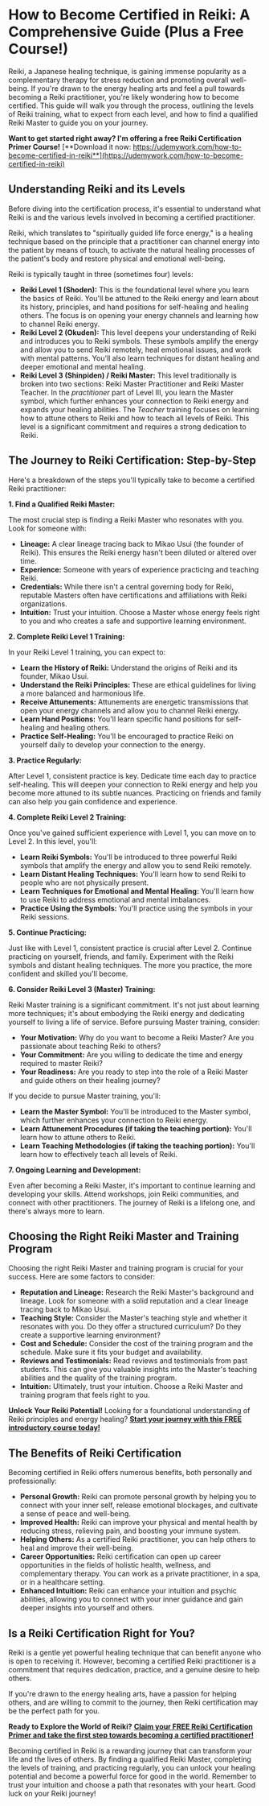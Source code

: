 # How to Become Certified in Reiki: A Comprehensive Guide (Plus a Free Course!)

Reiki, a Japanese healing technique, is gaining immense popularity as a complementary therapy for stress reduction and promoting overall well-being. If you're drawn to the energy healing arts and feel a pull towards becoming a Reiki practitioner, you're likely wondering how to become certified. This guide will walk you through the process, outlining the levels of Reiki training, what to expect from each level, and how to find a qualified Reiki Master to guide you on your journey.

**Want to get started right away? I'm offering a free Reiki Certification Primer Course!** [**Download it now: https://udemywork.com/how-to-become-certified-in-reiki**](https://udemywork.com/how-to-become-certified-in-reiki)

## Understanding Reiki and its Levels

Before diving into the certification process, it's essential to understand what Reiki is and the various levels involved in becoming a certified practitioner.

Reiki, which translates to "spiritually guided life force energy," is a healing technique based on the principle that a practitioner can channel energy into the patient by means of touch, to activate the natural healing processes of the patient's body and restore physical and emotional well-being.

Reiki is typically taught in three (sometimes four) levels:

*   **Reiki Level 1 (Shoden):** This is the foundational level where you learn the basics of Reiki. You'll be attuned to the Reiki energy and learn about its history, principles, and hand positions for self-healing and healing others. The focus is on opening your energy channels and learning how to channel Reiki energy.
*   **Reiki Level 2 (Okuden):** This level deepens your understanding of Reiki and introduces you to Reiki symbols. These symbols amplify the energy and allow you to send Reiki remotely, heal emotional issues, and work with mental patterns. You'll also learn techniques for distant healing and deeper emotional and mental healing.
*   **Reiki Level 3 (Shinpiden) / Reiki Master:** This level traditionally is broken into two sections: Reiki Master Practitioner and Reiki Master Teacher. In the *practitioner* part of Level III, you learn the Master symbol, which further enhances your connection to Reiki energy and expands your healing abilities. The *Teacher* training focuses on learning how to attune others to Reiki and how to teach all levels of Reiki. This level is a significant commitment and requires a strong dedication to Reiki.

## The Journey to Reiki Certification: Step-by-Step

Here's a breakdown of the steps you'll typically take to become a certified Reiki practitioner:

**1. Find a Qualified Reiki Master:**

The most crucial step is finding a Reiki Master who resonates with you. Look for someone with:

*   **Lineage:** A clear lineage tracing back to Mikao Usui (the founder of Reiki). This ensures the Reiki energy hasn't been diluted or altered over time.
*   **Experience:** Someone with years of experience practicing and teaching Reiki.
*   **Credentials:** While there isn't a central governing body for Reiki, reputable Masters often have certifications and affiliations with Reiki organizations.
*   **Intuition:** Trust your intuition. Choose a Master whose energy feels right to you and who creates a safe and supportive learning environment.

**2. Complete Reiki Level 1 Training:**

In your Reiki Level 1 training, you can expect to:

*   **Learn the History of Reiki:** Understand the origins of Reiki and its founder, Mikao Usui.
*   **Understand the Reiki Principles:** These are ethical guidelines for living a more balanced and harmonious life.
*   **Receive Attunements:** Attunements are energetic transmissions that open your energy channels and allow you to channel Reiki energy.
*   **Learn Hand Positions:** You'll learn specific hand positions for self-healing and healing others.
*   **Practice Self-Healing:** You'll be encouraged to practice Reiki on yourself daily to develop your connection to the energy.

**3. Practice Regularly:**

After Level 1, consistent practice is key. Dedicate time each day to practice self-healing. This will deepen your connection to Reiki energy and help you become more attuned to its subtle nuances. Practicing on friends and family can also help you gain confidence and experience.

**4. Complete Reiki Level 2 Training:**

Once you've gained sufficient experience with Level 1, you can move on to Level 2. In this level, you'll:

*   **Learn Reiki Symbols:** You'll be introduced to three powerful Reiki symbols that amplify the energy and allow you to send Reiki remotely.
*   **Learn Distant Healing Techniques:** You'll learn how to send Reiki to people who are not physically present.
*   **Learn Techniques for Emotional and Mental Healing:** You'll learn how to use Reiki to address emotional and mental imbalances.
*   **Practice Using the Symbols:** You'll practice using the symbols in your Reiki sessions.

**5. Continue Practicing:**

Just like with Level 1, consistent practice is crucial after Level 2. Continue practicing on yourself, friends, and family. Experiment with the Reiki symbols and distant healing techniques. The more you practice, the more confident and skilled you'll become.

**6. Consider Reiki Level 3 (Master) Training:**

Reiki Master training is a significant commitment. It's not just about learning more techniques; it's about embodying the Reiki energy and dedicating yourself to living a life of service. Before pursuing Master training, consider:

*   **Your Motivation:** Why do you want to become a Reiki Master? Are you passionate about teaching Reiki to others?
*   **Your Commitment:** Are you willing to dedicate the time and energy required to master Reiki?
*   **Your Readiness:** Are you ready to step into the role of a Reiki Master and guide others on their healing journey?

If you decide to pursue Master training, you'll:

*   **Learn the Master Symbol:** You'll be introduced to the Master symbol, which further enhances your connection to Reiki energy.
*   **Learn Attunement Procedures (if taking the teaching portion):** You'll learn how to attune others to Reiki.
*   **Learn Teaching Methodologies (if taking the teaching portion):** You'll learn how to effectively teach all levels of Reiki.

**7. Ongoing Learning and Development:**

Even after becoming a Reiki Master, it's important to continue learning and developing your skills. Attend workshops, join Reiki communities, and connect with other practitioners. The journey of Reiki is a lifelong one, and there's always more to learn.

## Choosing the Right Reiki Master and Training Program

Choosing the right Reiki Master and training program is crucial for your success. Here are some factors to consider:

*   **Reputation and Lineage:** Research the Reiki Master's background and lineage. Look for someone with a solid reputation and a clear lineage tracing back to Mikao Usui.
*   **Teaching Style:** Consider the Master's teaching style and whether it resonates with you. Do they offer a structured curriculum? Do they create a supportive learning environment?
*   **Cost and Schedule:** Consider the cost of the training program and the schedule. Make sure it fits your budget and availability.
*   **Reviews and Testimonials:** Read reviews and testimonials from past students. This can give you valuable insights into the Master's teaching abilities and the quality of the training program.
*   **Intuition:** Ultimately, trust your intuition. Choose a Reiki Master and training program that feels right to you.

**Unlock Your Reiki Potential!** Looking for a foundational understanding of Reiki principles and energy healing? [**Start your journey with this FREE introductory course today!**](https://udemywork.com/how-to-become-certified-in-reiki)

## The Benefits of Reiki Certification

Becoming certified in Reiki offers numerous benefits, both personally and professionally:

*   **Personal Growth:** Reiki can promote personal growth by helping you to connect with your inner self, release emotional blockages, and cultivate a sense of peace and well-being.
*   **Improved Health:** Reiki can improve your physical and mental health by reducing stress, relieving pain, and boosting your immune system.
*   **Helping Others:** As a certified Reiki practitioner, you can help others to heal and improve their well-being.
*   **Career Opportunities:** Reiki certification can open up career opportunities in the fields of holistic health, wellness, and complementary therapy. You can work as a private practitioner, in a spa, or in a healthcare setting.
*   **Enhanced Intuition:** Reiki can enhance your intuition and psychic abilities, allowing you to connect with your inner guidance and gain deeper insights into yourself and others.

## Is a Reiki Certification Right for You?

Reiki is a gentle yet powerful healing technique that can benefit anyone who is open to receiving it. However, becoming a certified Reiki practitioner is a commitment that requires dedication, practice, and a genuine desire to help others.

If you're drawn to the energy healing arts, have a passion for helping others, and are willing to commit to the journey, then Reiki certification may be the perfect path for you.

**Ready to Explore the World of Reiki?** [**Claim your FREE Reiki Certification Primer and take the first step towards becoming a certified practitioner!**](https://udemywork.com/how-to-become-certified-in-reiki)

Becoming certified in Reiki is a rewarding journey that can transform your life and the lives of others. By finding a qualified Reiki Master, completing the levels of training, and practicing regularly, you can unlock your healing potential and become a powerful force for good in the world. Remember to trust your intuition and choose a path that resonates with your heart. Good luck on your Reiki journey!
